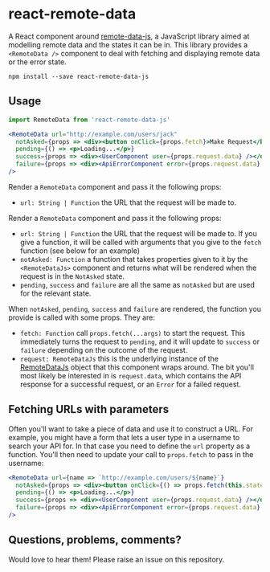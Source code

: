 # react-remote-data

A React component around [remote-data-js](https://github.com/jackfranklin/remote-data-js), a JavaScript library aimed at modelling remote data and the states it can be in. This library provides a `<RemoteData />` component to deal with fetching and displaying remote data or the error state.

```
npm install --save react-remote-data-js
```

## Usage

```jsx
import RemoteData from 'react-remote-data-js'

<RemoteData url="http://example.com/users/jack"
  notAsked={props => <div><button onClick={props.fetch}>Make Request</button></div>}
  pending={() => <p>Loading...</p>}
  success={props => <div><UserComponent user={props.request.data} /></div>}
  failure={props => <div><ApiErrorComponent error={props.request.data} /></div>}
/>
```

Render a `RemoteData` component and pass it the following props:

- `url: String | Function` the URL that the request will be made to.

Render a `RemoteData` component and pass it the following props:

- `url: String | Function` the URL that the request will be made to. If you give a function, it will be called with arguments that you give to the `fetch` function (see below for an example)
- `notAsked: Function` a function that takes properties given to it by the `<RemoteDataJs>` component and returns what will be rendered when the request is in the `NotAsked` state.
- `pending`, `success` and `failure` are all the same as `notAsked` but are used for the relevant state.

When `notAsked`, `pending`, `success` and `failure` are rendered, the function you provide is called with some props. They are:

- `fetch: Function` call `props.fetch(...args)` to start the request. This immediately turns the request to `pending`, and it will update to `success` or `failure` depending on the outcome of the request.
- `request: RemoteDataJs` this is the underlying instance of the [RemoteDataJs](https://github.com/jackfranklin/remote-data-js) object that this component wraps around. The bit you'll most likely be interested in is `request.data`, which contains the API response for a successful request, or an `Error` for a failed request.

## Fetching URLs with parameters

Often you'll want to take a piece of data and use it to construct a URL. For example, you might have a form that lets a user type in a username to search your API for. In that case you need to define the `url` property as a function. You'll then need to update your call to `props.fetch` to pass in the username:

```jsx
<RemoteData url={name => `http://example.com/users/${name}`}
  notAsked={props => <div><button onClick={() => props.fetch(this.state.userName)}>Make Request</button></div>}
  pending={() => <p>Loading...</p>}
  success={props => <div><UserComponent user={props.request.data} /></div>}
  failure={props => <div><ApiErrorComponent error={props.request.data} /></div>}
/>
```

## Questions, problems, comments?

Would love to hear them! Please raise an issue on this repository.
